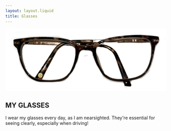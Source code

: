 ```yaml
---
layout: layout.liquid
title: Glasses
---
```


<div class="item">
<img src="/images/GLASSES.png" alt="My glasses">
<div class="text">
<h2><span class="accent">MY </span>GLASSES </h2>
</div>
</div>
<p> I wear my glasses every day, as I am nearsighted. They're essential for seeing clearly, especially when driving!</p>